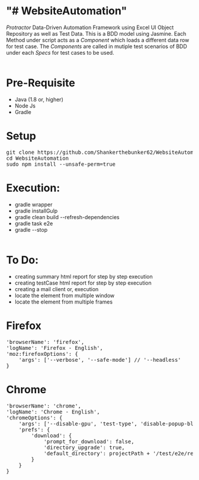 # "# WebsiteAutomation" 

<i>Protractor</i> Data-Driven Automation Framework using Excel UI Object Repository as well as Test Data. This is a BDD model using Jasmine. Each Method under script acts as a <i>Component</i> which loads a different data row for test case. The <i>Components</i> are called in mutiple test scenarios of BDD under each <i>Specs</i> for test cases to be used.
</br></br>

# Pre-Requisite

* Java (1.8 or, higher)
* Node Js
* Gradle

# Setup

<pre>
git clone https://github.com/Shankerthebunker62/WebsiteAutomation.git
cd WebsiteAutomation
sudo npm install --unsafe-perm=true
</pre>

# Execution:

* gradle wrapper
* gradle installGulp
* gradle clean build --refresh-dependencies
* gradle task e2e
* gradle --stop
</br></br>

# To Do:

* creating summary html report for step by step execution
* creating testCase html report for step by step execution
* creating a mail client or, execution
* locate the element from multiple window
* locate the element from multiple frames

# Firefox

<pre>
'browserName': 'firefox',
'logName': 'Firefox - English',
'moz:firefoxOptions': {
    'args': ['--verbose', '--safe-mode'] // '--headless'
}
</pre>

# Chrome

<pre>
'browserName': 'chrome',
'logName': 'Chrome - English',
'chromeOptions': {
	'args': ['--disable-gpu', 'test-type', 'disable-popup-blocking', 'start-maximized', 'disable-infobars'], // '--headless'
	'prefs': {
		'download': {
			'prompt_for_download': false,
			'directory_upgrade': true,
			'default_directory': projectPath + '/test/e2e/resources/downloads/'
		}
	}
}
</pre>
